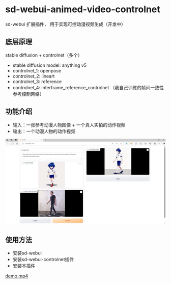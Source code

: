 # sd-webui-animed-video-controlnet
sd-webui 扩展插件， 用于实现可控动漫视频生成（开发中）

## 底层原理
stable diffusion + controlnet（多个）

- stable diffusion model: anything v5
- controlnet_1: openpose
- controlnet_2: lineart
- controlnet_3: reference
- controlnet_4: interframe_reference_controlnet （我自己训练的帧间一致性参考控制网络）

## 功能介绍
- 输入：一张参考动漫人物图像 + 一个真人实拍的动作视频
- 输出：一个动漫人物的动作视频

![web_ui.png](images%2Fweb_ui.png)

## 使用方法
- 安装sd-webui
- 安装sd-webui-controlnet插件
- 安装本插件

[demo.mp4](demo.mp4)